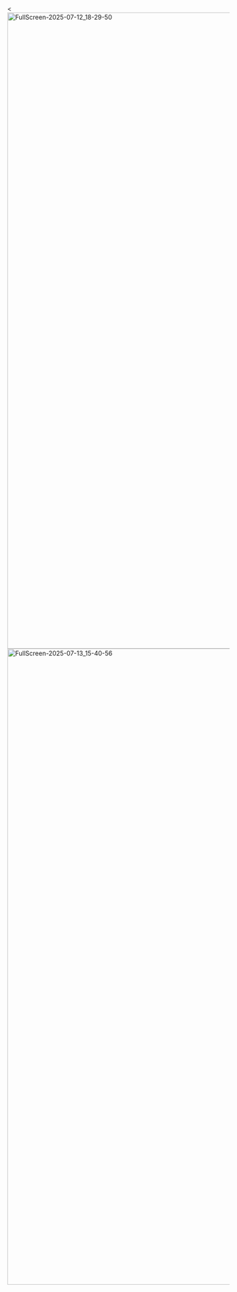 <<img width="3440" height="1440" alt="FullScreen-2025-07-12_18-29-50" src="https://github.com/user-attachments/assets/00d46d39-5fa3-45f8-a90e-16cf4c0fa9a4" />
<img width="3440" height="1440" alt="FullScreen-2025-07-13_15-40-56" src="https://github.com/user-attachments/assets/552c5c0e-4e61-4935-bd64-0c732d5b2d98" />
